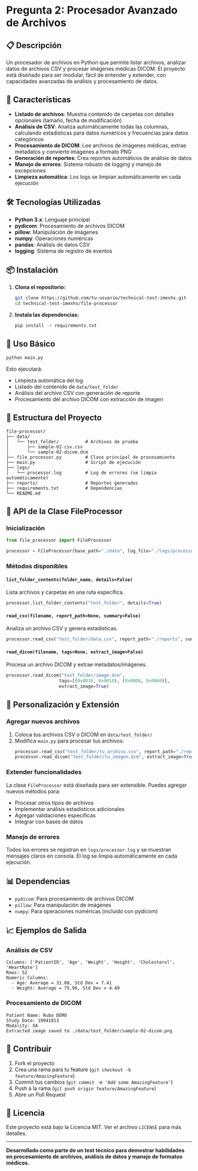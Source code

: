 # Pregunta 2: Procesador Avanzado de Archivos

## 📋 Descripción

Un procesador de archivos en Python que permite listar archivos, analizar datos de archivos CSV y procesar imágenes médicas DICOM. El proyecto está diseñado para ser modular, fácil de entender y extender, con capacidades avanzadas de análisis y procesamiento de datos.

## 🚀 Características

- **Listado de archivos**: Muestra contenido de carpetas con detalles opcionales (tamaño, fecha de modificación)
- **Análisis de CSV**: Analiza automáticamente todas las columnas, calculando estadísticas para datos numéricos y frecuencias para datos categóricos
- **Procesamiento de DICOM**: Lee archivos de imágenes médicas, extrae metadatos y convierte imágenes a formato PNG
- **Generación de reportes**: Crea reportes automáticos de análisis de datos
- **Manejo de errores**: Sistema robusto de logging y manejo de excepciones
- **Limpieza automática**: Los logs se limpian automáticamente en cada ejecución

## 🛠️ Tecnologías Utilizadas

- **Python 3.x**: Lenguaje principal
- **pydicom**: Procesamiento de archivos DICOM
- **pillow**: Manipulación de imágenes
- **numpy**: Operaciones numéricas
- **pandas**: Análisis de datos CSV
- **logging**: Sistema de registro de eventos

## 📦 Instalación

1. **Clona el repositorio:**
   ```bash
   git clone https://github.com/tu-usuario/technical-test-imexhs.git
   cd technical-test-imexhs/file-processor
   ```

2. **Instala las dependencias:**
   ```bash
   pip install -r requirements.txt
   ```

## 🚀 Uso Básico

```bash
python main.py
```

Esto ejecutará:
- Limpieza automática del log
- Listado del contenido de `data/test_folder`
- Análisis del archivo CSV con generación de reporte
- Procesamiento del archivo DICOM con extracción de imagen

## 📁 Estructura del Proyecto

```
file-processor/
├── data/
│   └── test_folder/          # Archivos de prueba
│       ├── sample-02-csv.csv
│       └── sample-02-dicom.dcm
├── file_processor.py         # Clase principal de procesamiento
├── main.py                   # Script de ejecución
├── logs/
│   └── processor.log         # Log de errores (se limpia automáticamente)
├── reports/                  # Reportes generados
├── requirements.txt          # Dependencias
└── README.md
```

## 🔧 API de la Clase FileProcessor

### Inicialización
```python
from file_processor import FileProcessor

processor = FileProcessor(base_path="./data", log_file="./logs/processor.log")
```

### Métodos disponibles

#### `list_folder_contents(folder_name, details=False)`
Lista archivos y carpetas en una ruta específica.
```python
processor.list_folder_contents("test_folder", details=True)
```

#### `read_csv(filename, report_path=None, summary=False)`
Analiza un archivo CSV y genera estadísticas.
```python
processor.read_csv("test_folder/data.csv", report_path="./reports", summary=True)
```

#### `read_dicom(filename, tags=None, extract_image=False)`
Procesa un archivo DICOM y extrae metadatos/imágenes.
```python
processor.read_dicom("test_folder/image.dcm", 
                    tags=[(0x0010, 0x0010), (0x0008, 0x0060)], 
                    extract_image=True)
```

## 🔧 Personalización y Extensión

### Agregar nuevos archivos
1. Coloca tus archivos CSV o DICOM en `data/test_folder/`
2. Modifica `main.py` para procesar tus archivos:
   ```python
   processor.read_csv("test_folder/tu_archivo.csv", report_path="./reports")
   processor.read_dicom("test_folder/tu_imagen.dcm", extract_image=True)
   ```

### Extender funcionalidades
La clase `FileProcessor` está diseñada para ser extensible. Puedes agregar nuevos métodos para:
- Procesar otros tipos de archivos
- Implementar análisis estadísticos adicionales
- Agregar validaciones específicas
- Integrar con bases de datos

### Manejo de errores
Todos los errores se registran en `logs/processor.log` y se muestran mensajes claros en consola. El log se limpia automáticamente en cada ejecución.

## 📊 Dependencias

- `pydicom`: Para procesamiento de archivos DICOM
- `pillow`: Para manipulación de imágenes
- `numpy`: Para operaciones numéricas (incluido con pydicom)

## 📈 Ejemplos de Salida

### Análisis de CSV
```
Columns: ['PatientID', 'Age', 'Weight', 'Height', 'Cholesterol', 'HeartRate']
Rows: 52
Numeric Columns:
  - Age: Average = 31.08, Std Dev = 7.41
  - Weight: Average = 75.96, Std Dev = 4.49
```

### Procesamiento de DICOM
```
Patient Name: Rubo DEMO
Study Date: 19941013
Modality: XA
Extracted image saved to ./data/test_folder/sample-02-dicom.png
```

## 🤝 Contribuir

1. Fork el proyecto
2. Crea una rama para tu feature (`git checkout -b feature/AmazingFeature`)
3. Commit tus cambios (`git commit -m 'Add some AmazingFeature'`)
4. Push a la rama (`git push origin feature/AmazingFeature`)
5. Abre un Pull Request

## 📄 Licencia

Este proyecto está bajo la Licencia MIT. Ver el archivo `LICENSE` para más detalles.

---

**Desarrollado como parte de un test técnico para demostrar habilidades en procesamiento de archivos, análisis de datos y manejo de formatos médicos.**



